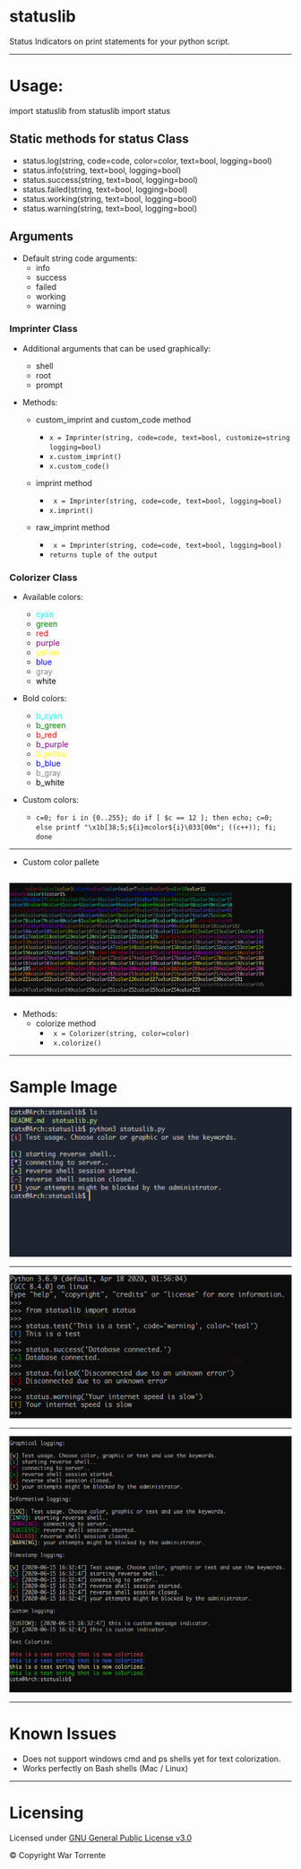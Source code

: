 # statuslib
Status Indicators on print statements for your python script.

---

# Usage:
import statuslib
from statuslib import status


## Static methods for status Class

- status.log(string, code=code, color=color, text=bool, logging=bool)
- status.info(string, text=bool, logging=bool)
- status.success(string, text=bool, logging=bool)
- status.failed(string, text=bool, logging=bool)
- status.working(string, text=bool, logging=bool)
- status.warning(string, text=bool, logging=bool)

## Arguments

- Default string code arguments:
    - info
    - success
    - failed
    - working
    - warning

### Imprinter Class

- Additional arguments that can be used graphically:
    - shell
    - root
    - prompt

- Methods:
    - custom_imprint and custom_code method 
        - ```x = Imprinter(string, code=code, text=bool, customize=string logging=bool)```
        - ```x.custom_imprint()```
        - ```x.custom_code()```

    - imprint method
        - ``` x = Imprinter(string, code=code, text=bool, logging=bool)```
        - ```x.imprint()```

    - raw_imprint method
        - ``` x = Imprinter(string, code=code, text=bool, logging=bool)```
        - ```returns tuple of the output```

### Colorizer Class

- Available colors:
    - <span style="color:#00FFFF">cyan</span>
    - <span style="color:#008000">green</span>
    - <span style="color:#ff0000">red</span>
    - <span style="color:#800080">purple</span>
    - <span style="color:#FFFF00">yellow</span>
    - <span style="color:#0000FF">blue</span>
    - <span style="color:#808080">gray</span>
    - <span style="color:#000000">white</span>

- Bold colors:
    - <span style="color:#00FFFF">b_cyan</span>
    - <span style="color:#008000">b_green</span>
    - <span style="color:#ff0000">b_red</span>
    - <span style="color:#800080">b_purple</span>
    - <span style="color:#FFFF00">b_yellow</span>
    - <span style="color:#0000FF">b_blue</span>
    - <span style="color:#808080">b_gray</span>
    - <span style="color:#000000">b_white</span>

- Custom colors:
    - ```c=0; for i in {0..255}; do if [ $c == 12 ]; then echo; c=0; else printf "\x1b[38;5;${i}mcolor${i}\033[00m"; ((c++)); fi; done```

---
- Custom color pallete

![color pallete](https://github.com/catx0rr/statuslib/blob/master/img/colors.PNG)
---


- Methods:
    - colorize method
        - ``` x = Colorizer(string, color=color)```
        - ``` x.colorize()```

---

# Sample Image

![status messages](https://github.com/catx0rr/statuslib/blob/master/img/sample.PNG)

---

![terminal test](https://github.com/catx0rr/statuslib/blob/master/img/terminal.PNG)

---

![complete logging](https://github.com/catx0rr/statuslib/blob/master/img/complete_logging.PNG)

---

# Known Issues

- Does not support windows cmd and ps shells yet for text colorization. 
- Works perfectly on Bash shells (Mac / Linux)

---

# Licensing

Licensed under [GNU General Public License v3.0](https://github.com/catx0rr/statuslib/blob/master/LICENSE)

© Copyright War Torrente

